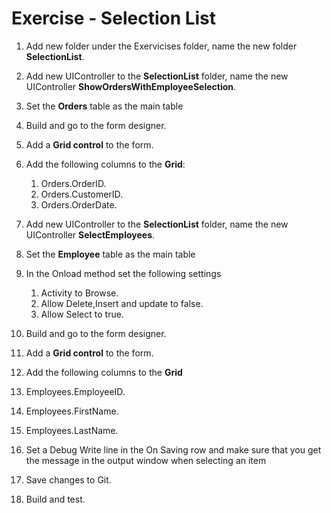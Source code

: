 ﻿# Exercise - Selection List

1. Add new folder under the Exervicises folder, name the new folder **SelectionList**.
2. Add new UIController to the **SelectionList** folder, name the new UIController **ShowOrdersWithEmployeeSelection**. 
3. Set the **Orders** table as the main table 
4. Build and go to the form designer.
5. Add a **Grid control** to the form.
6. Add the following columns to the **Grid**:  
   1. Orders.OrderID.  
   2. Orders.CustomerID.
   3. Orders.OrderDate.
9. Add new UIController to the **SelectionList** folder, name the new UIController **SelectEmployees**. 
10. Set the **Employee** table as the main table
11. In the Onload method set the following settings
	1. Activity to Browse.
	2. Allow Delete,Insert and update to false.
	3. Allow Select to true.

11. Build and go to the form designer.
12. Add a **Grid control** to the form.
13. Add the following columns to the **Grid**
   1. Employees.EmployeeID.  
   2. Employees.FirstName.
   3. Employees.LastName.
14. Set a Debug Write line in the On Saving row and make sure that you get the message in the output window when selecting an item
16. Save changes to Git.
17. Build and test.
